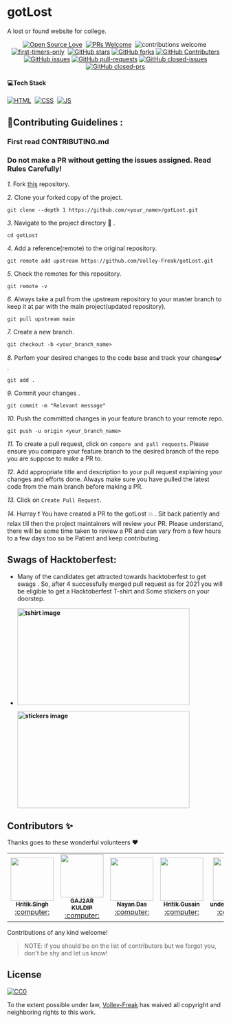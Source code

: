 # gotLost
A lost or found website for college.
<div align="center">

[![Open Source Love](https://badges.frapsoft.com/os/v1/open-source.svg?v=102)](https://github.com/Volley-Freak/gotLost)&nbsp;
[![PRs Welcome](https://img.shields.io/badge/PRs-Welcome-brightgreen.svg?style=flat&logo=github)](https://github.com/Volley-Freak/gotLost)&nbsp;
![contributions welcome](https://img.shields.io/static/v1.svg?label=Contributions&message=Welcome&color=brightgreen&style=flat&logo=github)&nbsp;
[![first-timers-only](https://img.shields.io/badge/first--timers--only-friendly-blue.svg?style=flat)](https://github.com/Volley-Freak/gotLost)&nbsp;
[![GitHub stars](https://img.shields.io/github/stars/Volley-Freak/gotLost)](https://github.com/Volley-Freak/gotLost/stargazers)
[![GitHub forks](https://img.shields.io/github/forks/Volley-Freak/gotLost)](https://github.com/Volley-Freak/gotLost/network/members)
[![GitHub Contributers](https://img.shields.io/github/contributors/Volley-Freak/gotLost)](https://github.com/Volley-Freak/gotLost/graphs/contributors)
[![GitHub issues](https://img.shields.io/github/issues/Volley-Freak/gotLost)](https://github.com/Volley-Freak/gotLost/issues)
[![GitHub pull-requests](https://img.shields.io/github/issues-pr/Volley-Freak/gotLost)](https://github.com/Volley-Freak/gotLost/pulls)
[![GitHub closed-issues](https://img.shields.io/github/issues-closed-raw/Volley-Freak/gotLost)](https://github.com/Volley-Freak/gotLost/pulls)
[![GitHub closed-prs](https://img.shields.io/github/issues-pr-closed-raw/Volley-Freak/gotLost)](https://github.com/Volley-Freak/gotLost/pulls)

</div>

####  💻Tech Stack


[![HTML](https://img.shields.io/badge/html5%20-%23E34F26.svg?&style=for-the-badge&logo=html5&logoColor=white)](https://github.com/Volley-Freak/gotLost/search?l=html)&nbsp;
[![CSS](https://img.shields.io/badge/css3%20-%231572B6.svg?&style=for-the-badge&logo=css3&logoColor=white)](https://github.com/Volley-Freak/gotLost/search?l=css)&nbsp;
[![JS](https://img.shields.io/badge/javascript%20-%23323330.svg?&style=for-the-badge&logo=javascript&logoColor=%23F7DF1E)](https://github.com/Volley-Freak/gotLost/search?l=javascript)



## 📌Contributing Guidelines :
<h3>First read CONTRIBUTING.md</h3>

### Do not make a PR without getting the issues assigned. Read Rules Carefully!

*1.* Fork [this](https://github.com/Volley-Freak/gotLost) repository.

*2.* Clone your forked copy of the project.

```
git clone --depth 1 https://github.com/<your_name>/gotLost.git
```

*3.* Navigate to the project directory :file_folder: .

```
cd gotLost
```

*4.* Add a reference(remote) to the original repository.

```
git remote add upstream https://github.com/Volley-Freak/gotLost.git
```

*5.* Check the remotes for this repository.

```
git remote -v
```

*6.* Always take a pull from the upstream repository to your master branch to keep it at par with the main project(updated repository).

```
git pull upstream main
```

*7.* Create a new branch.

```
git checkout -b <your_branch_name>
```

*8.* Perfom your desired changes to the code base and track your changes:heavy_check_mark: .

```
git add .
```

*9.* Commit your changes .

```
git commit -m "Relevant message"
```

*10.* Push the committed changes in your feature branch to your remote repo.

```
git push -u origin <your_branch_name>
```

*11.* To create a pull request, click on `compare and pull requests`. Please ensure you compare your feature branch to the desired branch of the repo you are suppose to make a PR to.

*12.* Add appropriate title and description to your pull request explaining your changes and efforts done. Always make sure you have pulled the latest code from the main branch before making a PR.

*13.* Click on `Create Pull Request`.

*14.* Hurray ❗ You have created a PR to the gotLost 💥 . Sit back patiently and relax till then the project maintainers will review your PR. Please understand, there will be some time taken to review a PR and can vary from a few hours to a few days too so be Patient and keep contributing.

## Swags of Hacktoberfest:
- Many of the candidates get attracted towards hacktoberfest to get swags . So, after 4 successfully merged pull request as for 2021 you will be eligible to get a Hacktoberfest T-shirt and Some stickers on your doorstep.
 
     <li><B><p><img src="https://miro.medium.com/max/1050/1*4JctIO7irt8hFxBmTvUpiQ.jpeg" width="400" height="225" style="width: 400px; height: 225px;" alt="tshirt image"></a></p><p><img src="https://miro.medium.com/max/1050/1*jkffr74bq5RsQ_xqDhgqYQ.jpeg" width="400" height="225" style="width: 400px; height: 225px;" alt="stickers image"></p>
</b></li>

## Contributors ✨

<p>Thanks goes to these wonderful volunteers ❤</p>

<table>
<tr><td align="center"><a href="https://github.com/Volley-Freak"><kbd><img src="https://avatars.githubusercontent.com/u/85556562?v=4" width="100px;" alt=""/></kbd><br /><sub><b>Hritik Singh</b></sub></a><br /><a href="https://github.com/Volley-Freak/gotLost/commits?author=Volley-Freak" title="Code"> :computer: </a> </td>
<td align="center"><a href="https://github.com/gajjarkuldip"><kbd><img src="https://avatars.githubusercontent.com/u/63839657?v=4" width="100px;" alt=""/></kbd><br /><sub><b>GAJ2AR KULDIP</b></sub></a><br /><a href="https://github.com/Volley-Freak/gotLost/commits?author=gajjarkuldip" title="Code"> :computer: </a> </td>
<td align="center"><a href="https://github.com/mr-palindrome"><kbd><img src="https://avatars.githubusercontent.com/u/56421861?v=4" width="100px;" alt=""/></kbd><br /><sub><b>Nayan Das</b></sub></a><br /><a href="https://github.com/Volley-Freak/gotLost/commits?author=mr-palindrome" title="Code"> :computer: </a> </td> 
<td align="center"><a href="https://github.com/freak-volley"><kbd><img src="https://avatars.githubusercontent.com/u/87279103?v=4" width="100px;" alt=""/></kbd><br /><sub><b>Hritik Gusain</b></sub></a><br /><a href="https://github.com/Volley-Freak/gotLost/commits?author=freak-volley" title="Code"> :computer: </a> </td>     
<td align="center"><a href="https://github.com/underscoremissa"><kbd><img src="https://avatars.githubusercontent.com/u/60807560?v=4" width="100px;" alt=""/></kbd><br /><sub><b>underscoremissa</b></sub></a><br /><a href="https://github.com/Volley-Freak/gotLost/commits?author=underscoremissa" title="Code"> :computer: </a> </td> 
<td align="center"><a href="https://github.com/Jayanthee365"><kbd><img src="https://avatars.githubusercontent.com/u/74585799?v=4" width="100px;" alt=""/></kbd><br /><sub><b>Jayanthi Gupshup</b></sub></a><br /><a href="https://github.com/Volley-Freak/gotLost/commits?author=Jayanthee365" title="Code"> :computer: </a> </td> 
<td align="center"><a href="https://github.com/Manishgupta200"><kbd><img src="https://avatars.githubusercontent.com/u/67632571?v=4" width="100px;" alt=""/></kbd><br /><sub><b>Manish Gupta</b></sub></a><br /><a href="https://github.com/Manishgupta200" title="Code"> :computer: </a> </td>
</tr>
<tr>
<!-- ------------------------ UPDATE MORE ROWS AS NUMBER OF CONTRIBUTERS INCREASE ------------------------------   -->
</tr>

</table>

<!-- ALL-CONTRIBUTORS-LIST:END -->

Contributions of any kind welcome!

>    NOTE: if you should be on the list of contributors but we forgot you, don't be shy and let us know!

## License

[![CC0](https://licensebuttons.net/p/zero/1.0/88x31.png)](https://creativecommons.org/publicdomain/zero/1.0/)

To the extent possible under law, [Volley-Freak](https://www.linkedin.com/) has waived all copyright and neighboring rights to this work.
